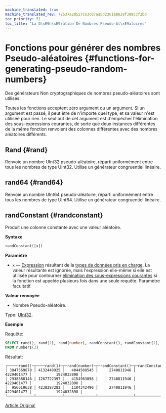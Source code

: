 ```yaml
---
machine_translated: true
machine_translated_rev: 72537a2d527c63c07aa5d2361a8829f3895cf2bd
toc_priority: 51
toc_title: "La G\xE9n\xE9ration De Nombres Pseudo-Al\xE9atoires"
---
```


# Fonctions pour générer des nombres Pseudo-aléatoires {#functions-for-generating-pseudo-random-numbers}

Des générateurs Non cryptographiques de nombres pseudo-aléatoires sont utilisés.

Toutes les fonctions acceptent zéro argument ou un argument.
Si un argument est passé, il peut être de n'importe quel type, et sa valeur n'est utilisée pour rien.
Le seul but de cet argument est d'empêcher l'élimination des sous-expressions courantes, de sorte que deux instances différentes de la même fonction renvoient des colonnes différentes avec des nombres aléatoires différents.

## Rand {#rand}

Renvoie un nombre UInt32 pseudo-aléatoire, réparti uniformément entre tous les nombres de type UInt32.
Utilise un générateur congruentiel linéaire.

## rand64 {#rand64}

Renvoie un nombre UInt64 pseudo-aléatoire, réparti uniformément entre tous les nombres de type UInt64.
Utilise un générateur congruentiel linéaire.

## randConstant {#randconstant}

Produit une colonne constante avec une valeur aléatoire.

**Syntaxe**

``` sql
randConstant([x])
```

**Paramètre**

-   `x` — [Expression](../syntax.md#syntax-expressions) résultant de la [types de données pris en charge](../data-types/index.md#data_types). La valeur résultante est ignorée, mais l'expression elle-même si elle est utilisée pour contourner [élimination des sous-expressions courantes](index.md#common-subexpression-elimination) si la fonction est appelée plusieurs fois dans une seule requête. Paramètre facultatif.

**Valeur renvoyée**

-   Nombre Pseudo-aléatoire.

Type: [UInt32](../data-types/int-uint.md).

**Exemple**

Requête:

``` sql
SELECT rand(), rand(1), rand(number), randConstant(), randConstant(1), randConstant(number)
FROM numbers(3)
```

Résultat:

``` text
┌─────rand()─┬────rand(1)─┬─rand(number)─┬─randConstant()─┬─randConstant(1)─┬─randConstant(number)─┐
│ 3047369878 │ 4132449925 │   4044508545 │     2740811946 │      4229401477 │           1924032898 │
│ 2938880146 │ 1267722397 │   4154983056 │     2740811946 │      4229401477 │           1924032898 │
│  956619638 │ 4238287282 │   1104342490 │     2740811946 │      4229401477 │           1924032898 │
└────────────┴────────────┴──────────────┴────────────────┴─────────────────┴──────────────────────┘
```

[Article Original](https://clickhouse.tech/docs/en/query_language/functions/random_functions/) <!--hide-->

